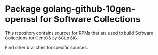 # Package golang-github-10gen-openssl for Software Collections

This repository contains sources for RPMs that are used
to build Software Collections for CentOS by SCLo SIG.

Find other branches for specific sources.
